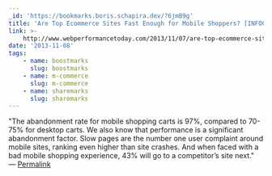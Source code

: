 ```yaml
---
_id: 'https://bookmarks.boris.schapira.dev/?6jmB9g'
title: 'Are Top Ecommerce Sites Fast Enough for Mobile Shoppers? [INFOGRAPHIC]'
link: >-
    http://www.webperformancetoday.com/2013/11/07/are-top-ecommerce-sites-fast-enough-for-mobile-shoppers-infographic/
date: '2013-11-08'
tags:
    - name: boostmarks
      slug: boostmarks
    - name: m-commerce
      slug: m-commerce
    - name: sharemarks
      slug: sharemarks
---
```


&quot;The abandonment rate for mobile shopping carts is 97%, compared to 70-75%
for desktop carts. We also know that performance is a significant abandonment
factor. Slow pages are the number one user complaint around mobile sites,
ranking even higher than site crashes. And when faced with a bad mobile shopping
experience, 43% will go to a competitor’s site next.&quot; <br>&#8212;
<a href="https://bookmarks.boris.schapira.dev/?6jmB9g" title="Permalink">Permalink</a>
